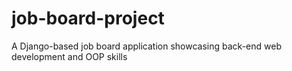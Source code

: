 # job-board-project
A Django-based job board application showcasing back-end web development and OOP skills
